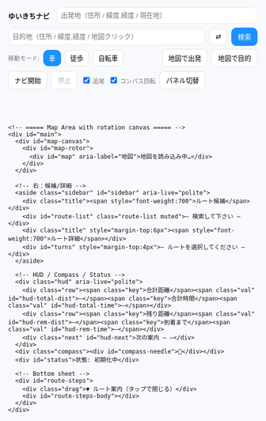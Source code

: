 <!doctype html>
<html lang="ja">
<head>
  <meta charset="utf-8" />
  <meta name="viewport" content="width=device-width,initial-scale=1,viewport-fit=cover" />
  <title>ゆいきちナビ — やばい超完全版</title>
  <link rel="stylesheet" href="https://unpkg.com/leaflet@1.9.4/dist/leaflet.css" />
  <style>
    :root{--accent:#1e90ff;--bg:#f7f9fc;--ink:#111;--card:#fff}
    html,body{height:100%;margin:0;font-family:system-ui,-apple-system,Segoe UI,Roboto,'Noto Sans JP',sans-serif;background:var(--bg);color:var(--ink)}
    #app{height:100%;display:flex;flex-direction:column}

    /* ===== Top Toolbar（地図の外に固定／スマホで折りたたみ可） ===== */
    header.toolbar{background:var(--card);box-shadow:0 1px 8px rgba(0,0,0,.06);padding:8px;z-index:1000}
    .bar{display:flex;gap:8px;align-items:center;flex-wrap:wrap}
    .brand{font-weight:800;margin-right:6px}
    .ipt{padding:8px;border:1px solid #e4e8ee;border-radius:10px;min-width:220px;flex:1 1 240px}
    .btn{padding:8px 12px;border:1px solid #dfe3ea;border-radius:10px;background:#fff;cursor:pointer}
    .btn.primary{background:var(--accent);border-color:var(--accent);color:#fff}
    .mode-btn{padding:6px 10px;border-radius:10px;border:1px solid #dfe3ea;background:#fff}
    .mode-btn.active{background:var(--accent);color:#fff;border-color:var(--accent)}
    .muted{font-size:12px;color:#777}
    .collapse-area{display:flex;gap:8px;align-items:center;flex-wrap:wrap}
    .collapse{display:none}

    /* ===== Map Area with rotation canvas ===== */
    #main{position:relative;flex:1;min-height:420px;overflow:hidden}
    /* 外側キャンバス（茶色タイル隠しの余白＆スケール） */
    #map-canvas{position:absolute;inset:-12%; /* 余白を広げて回転角で端が見えないように */
                 display:grid;place-items:center;will-change:transform}
    #map-rotor{width:120%;height:120%;transform-origin:center center;will-change:transform}
    #map{width:100%;height:100%}

    /* Sidebar / HUD / Compass */
    .sidebar{position:absolute;right:12px;top:12px;z-index:1400;background:#fff;padding:10px;border-radius:14px;box-shadow:0 12px 30px rgba(0,0,0,0.12);width:360px;max-height:72vh;overflow:auto}
    .sidebar.hidden{display:none}
    .sidebar .title{display:flex;justify-content:space-between;align-items:center;margin-bottom:6px}
    .route-item{padding:8px;border-radius:10px;border:1px solid #eee;margin-bottom:6px;cursor:pointer}
    .route-item.selected{background:var(--accent);color:#fff;border-color:var(--accent);font-weight:700}
    .turn-step{padding:6px;border-bottom:1px dashed #eee}

    .hud{position:absolute;left:12px;bottom:12px;z-index:1500;background:rgba(255,255,255,0.92);padding:6px 8px;border-radius:10px;box-shadow:0 8px 20px rgba(0,0,0,.12)}
    .hud .row{display:flex;gap:8px;align-items:baseline;flex-wrap:wrap}
    .hud .key{font-size:11px;color:#666}
    .hud .val{font-weight:700;font-size:12px}
    .hud .next{font-size:11px;color:#444;margin-top:2px}

    .compass{position:absolute;right:12px;bottom:12px;z-index:1500;background:rgba(255,255,255,0.95);padding:6px;border-radius:50%;width:40px;height:40px;display:grid;place-items:center;box-shadow:0 6px 18px rgba(0,0,0,0.12)}
    .compass > div{transform-origin:center center}
    #status{position:absolute;left:12px;top:12px;z-index:1500;background:rgba(255,255,255,0.95);padding:6px 8px;border-radius:10px;box-shadow:0 6px 18px rgba(0,0,0,0.12);font-size:12px}

    /* Bottom-sheet（手順一覧） */
    #route-steps{position:absolute;left:0;right:0;bottom:0;background:rgba(255,255,255,0.96);border-top:1px solid #eee;max-height:42%;overflow:auto;padding:10px;display:none;z-index:1401}
    #route-steps .drag{font-size:12px;color:#666;text-align:center;margin-bottom:4px}

    /* Leaflet zoom bigger on mobile */
    .leaflet-control-zoom{transform-origin:top left}

    @media(max-width:900px){
      .ipt{min-width:140px;flex:1 1 160px}
      .collapse{display:inline-flex}
      .collapse-area{display:none}
      .sidebar{width:min(92vw,420px);top:auto;bottom:12px;max-height:46vh}
      .leaflet-control-zoom{transform:scale(1.35)}
      #map-canvas{inset:-16%} /* さらに余白確保（回転時の端見せ防止） */
      #map-rotor{width:128%;height:128%}
    }
    @media(min-width:901px){
      .leaflet-control-zoom{transform:scale(1.15)}
    }

    /* 現在地マーカー（上向き固定。地図が回るので見かけは進行方向を示す） */
    .me-pin{width:22px;height:22px;border-radius:50%;background:#1e90ff;border:2px solid #fff;box-shadow:0 0 0 2px rgba(30,144,255,.25)}
  </style>
</head>
<body>
  <div id="app">
    <!-- ===== Toolbar ===== -->
    <header class="toolbar">
      <div class="bar">
        <div class="brand">ゆいきちナビ</div>
        <input id="from" class="ipt" placeholder="出発地（住所 / 緯度,経度 / 現在地）" />
        <input id="to" class="ipt" placeholder="目的地（住所 / 緯度,経度 / 地図クリック）" />
        <button id="swap" class="btn" title="入れ替え">⇄</button>
        <button id="search" class="btn primary">検索</button>
        <button id="toggle-more" class="btn collapse" aria-expanded="false">詳細 ▾</button>
      </div>
      <div id="more" class="bar collapse-area" style="margin-top:6px">
        <div class="muted">移動モード:</div>
        <button class="mode-btn active" data-mode="driving" id="m-driv">車</button>
        <button class="mode-btn" data-mode="foot" id="m-foot">徒歩</button>
        <button class="mode-btn" data-mode="bike" id="m-bike">自転車</button>
        <span style="flex:1"></span>
        <button id="set-from-map" class="btn">地図で出発</button>
        <button id="set-to-map" class="btn">地図で目的</button>
        <button id="start-nav" class="btn">ナビ開始</button>
        <button id="stop-nav" class="btn" disabled>停止</button>
        <label class="muted"><input type="checkbox" id="chk-follow" checked> 追尾</label>
        <label class="muted"><input type="checkbox" id="chk-rotate" checked> コンパス回転</label>
        <button id="toggle-sidebar" class="btn" title="右パネルの表示/非表示">パネル切替</button>
      </div>
    </header>

    <!-- ===== Map Area with rotation canvas ===== -->
    <div id="main">
      <div id="map-canvas">
        <div id="map-rotor">
          <div id="map" aria-label="地図">地図を読み込み中…</div>
        </div>
      </div>

      <!-- 右：候補/詳細 -->
      <aside class="sidebar" id="sidebar" aria-live="polite">
        <div class="title"><span style="font-weight:700">ルート候補</span></div>
        <div id="route-list" class="route-list muted">— 検索して下さい —</div>
        <div class="title" style="margin-top:6px"><span style="font-weight:700">ルート詳細</span></div>
        <div id="turns" style="margin-top:4px">— ルートを選択してください —</div>
      </aside>

      <!-- HUD / Compass / Status -->
      <div class="hud" aria-live="polite">
        <div class="row"><span class="key">合計距離</span><span class="val" id="hud-total-dist">—</span><span class="key">合計時間</span><span class="val" id="hud-total-time">—</span></div>
        <div class="row"><span class="key">残り距離</span><span class="val" id="hud-rem-dist">—</span><span class="key">到着まで</span><span class="val" id="hud-rem-time">—</span></div>
        <div class="next" id="hud-next">次の案内 — —</div>
      </div>
      <div class="compass"><div id="compass-needle">🧭</div></div>
      <div id="status">状態: 初期化中</div>

      <!-- Bottom sheet -->
      <div id="route-steps">
        <div class="drag">▼ ルート案内（タップで閉じる）</div>
        <div id="route-steps-body"></div>
      </div>
    </div>
  </div>

  <script src="https://unpkg.com/leaflet@1.9.4/dist/leaflet.js"></script>
  <script src="https://cdn.jsdelivr.net/npm/@turf/turf@6/turf.min.js"></script>
  <script>
  // ===== 再初期化防止 =====
  if (window._yabaiUltraInit) {
    console.warn('already initialized');
  } else {
    window._yabaiUltraInit = true;

    (function(){
      const S = {
        map:null, from:null, to:null,
        routes:[], routeLayers:[], progressLayer:null,
        selected:-1, nav:false, watchId:null,
        heading:0, lastHeadingTs:0, setMode:'driving',
        mapClickMode:null, follow:true, rotate:true, useDummy:false,
        lastRerouteTs:0, lastSnapIdx:0,
        // 回転管理
        targetBearing:0, renderBearing:0, rotating:false, rafId:0,
        lastSpokenStepIdx:-1
      };

      // ===== Elements
      const E = {
        from: qs('#from'), to: qs('#to'), swap: qs('#swap'), search: qs('#search'),
        modes: qsa('.mode-btn'), setFromMap: qs('#set-from-map'), setToMap: qs('#set-to-map'),
        routeList: qs('#route-list'), turns: qs('#turns'), status: qs('#status'),
        startNav: qs('#start-nav'), stopNav: qs('#stop-nav'),
        hudTotalDist: qs('#hud-total-dist'), hudTotalTime: qs('#hud-total-time'),
        hudRemDist: qs('#hud-rem-dist'), hudRemTime: qs('#hud-rem-time'), hudNext: qs('#hud-next'),
        chkFollow: qs('#chk-follow'), chkRotate: qs('#chk-rotate'),
        compass: qs('#compass-needle'), sidebar: qs('#sidebar'),
        stepsSheet: qs('#route-steps'), stepsBody: qs('#route-steps-body'),
        toggleMore: qs('#toggle-more'), more: qs('#more'), toggleSidebar: qs('#toggle-sidebar'),
        rotor: qs('#map-rotor')
      };

      // ===== Helpers
      function qs(s){return document.querySelector(s)}
      function qsa(s){return Array.from(document.querySelectorAll(s))}
      function setStatus(msg, err){E.status.textContent = '状態: '+msg; E.status.style.color = err?'red':'#111'; console.log('[nav]', msg)}
      function formatDist(m){return m>=1000? (m/1000).toFixed(2)+' km' : Math.round(m)+' m'}
      function formatDuration(sec){ if(sec==null) return '—'; const s=Math.round(sec); const h=Math.floor(s/3600); const m=Math.round((s%3600)/60); return h>0? `${h}時間${m}分` : `${m}分`}
      const SPEED_KMH = {foot:4.8, bike:16, driving:42}
      function etaSeconds(meters, mode){ const v=SPEED_KMH[mode]||42; return (meters/1000)/v*3600 }
      function norm360(d){ if(typeof d!=='number'||Number.isNaN(d)) return 0; return (d%360+360)%360 }
      function shortAngleDiff(a,b){ // a->b の最短差（-180..180）
        let d = norm360(b) - norm360(a);
        if (d > 180) d -= 360;
        if (d < -180) d += 360;
        return d;
      }

      function jpInstruction(step){
        if(!step||!step.maneuver) return '直進';
        const m=step.maneuver, type=m.type||'', mod=m.modifier||'', name=step.name?`（${step.name}）`:'';
        const round=`${m.exit? m.exit+' 番目の出口':''}`;
        const dir=({left:'左方向','slight left':'やや左方向','sharp left':'大きく左方向',right:'右方向','slight right':'やや右方向','sharp right':'大きく右方向',straight:'直進',uturn:'Uターン'})[mod]||'';
        let t='進む';
        switch(type){case'depart':t='出発';break;case'arrive':t='目的地に到着';break;case'turn':t=dir||'曲がる';break;case'new name':t='道なりに進む';break;case'merge':t='合流';break;case'on ramp':t='入口から進入';break;case'off ramp':t='出口で出る';break;case'roundabout':case'rotary':t=`環状交差点で${round||'目的の出口'}へ`;break;case'roundabout turn':t=`環状交差点で${dir}`;break;case'fork':t=`分岐で${dir}`;break;case'end of road':t=`突き当たりで${dir}`;break;case'continue':t='直進';break;case'use lane':t='車線に従う';break}
        return `${t}${name}`.trim()
      }

      // ===== Map init
      const map = L.map('map', {center:[35.681236,139.767125], zoom:5, zoomControl:true});
      L.tileLayer('https://{s}.tile.openstreetmap.org/{z}/{x}/{y}.png',{maxZoom:19, attribution:'© OpenStreetMap contributors'}).addTo(map);
      S.map = map;

      // 現在地マーカー（上向き固定）
      let curMarker=null;
      function setCurrentMarker(lat,lon){
        const html = `<div class="me-pin"></div>`;
        if(!curMarker){
          curMarker = L.marker([lat,lon],{title:'現在地', icon:L.divIcon({html, className:'', iconSize:[22,22]})}).addTo(map);
        }
        curMarker.setLatLng([lat,lon]);
      }

      // ジオコーディング等
      function parseLatLon(q){ if(!q) return null; const m=q.trim().match(/^(-?\d+(?:\.\d+)?)[,\s]+(-?\d+(?:\.\d+)?)/); if(m) return {lat:parseFloat(m[1]), lon:parseFloat(m[2]), display_name:`${parseFloat(m[1]).toFixed(5)}, ${parseFloat(m[2]).toFixed(5)}`}; return null }
      async function geocode(q){ const p=parseLatLon(q); if(p) return p; const url='https://nominatim.openstreetmap.org/search?format=json&limit=5&q='+encodeURIComponent(q); try{ const ctrl=new AbortController(); const t=setTimeout(()=>ctrl.abort(),8000); const res=await fetch(url,{signal:ctrl.signal, headers:{'Accept-Language':'ja'}}); clearTimeout(t); if(!res.ok) throw new Error('HTTP '+res.status); const j=await res.json(); if(j&&j.length>0) return {lat:+j[0].lat, lon:+j[0].lon, display_name:j[0].display_name}; return null }catch(e){ console.warn('geocode fail',e); return null } }
      async function fetchRoutes(from,to,mode){ const profile=mode==='driving'?'driving': mode==='foot'?'foot':'bicycle'; const url=`https://router.project-osrm.org/route/v1/${profile}/${from.lon},${from.lat};${to.lon},${to.lat}?overview=full&geometries=geojson&steps=true&alternatives=true`; try{ const ctrl=new AbortController(); const t=setTimeout(()=>ctrl.abort(),12000); const res=await fetch(url,{signal:ctrl.signal}); clearTimeout(t); if(!res.ok) throw new Error('HTTP '+res.status); const j=await res.json(); if(j && j.code==='Ok' && j.routes && j.routes.length>0) return j.routes; return null }catch(e){ console.warn('fetchRoutes fail',e); return null } }

      // ルート描画（曲がり角マーカーは出さない＝変な点なし）
      function clearRoutes(){
        S.routeLayers.forEach(l=>{try{map.removeLayer(l)}catch{}});
        S.routeLayers=[];
        if(S.progressLayer){ try{ map.removeLayer(S.progressLayer) }catch{} S.progressLayer=null }
        E.routeList.innerHTML=''; E.turns.innerHTML='';
        S.routes=[]; S.selected=-1;
        E.hudTotalDist.textContent='—'; E.hudTotalTime.textContent='—'; E.hudRemDist.textContent='—'; E.hudRemTime.textContent='—';
        qs('#route-steps').style.display='none'
      }

      function drawRoutes(routes){
        clearRoutes(); S.routes=routes;
        routes.forEach((r,i)=>{
          const coords=r.geometry.coordinates.map(c=>[c[1],c[0]]);
          const line=L.polyline(coords,{color:i===0?'#1e90ff':'#888',weight:i===0?7:5,opacity:i===0?0.95:0.45}).addTo(map);
          line.on('click',()=> selectRoute(i));
          line.bindTooltip(`候補 ${i+1}｜${(r.distance/1000).toFixed(2)} km｜${formatDuration(etaSeconds(r.distance,S.setMode))}`);
          S.routeLayers.push(line);

          const div=document.createElement('div');
          div.className='route-item'; if(i===0) div.classList.add('selected');
          div.textContent=`候補 ${i+1} — ${(r.distance/1000).toFixed(2)} km / ${formatDuration(etaSeconds(r.distance,S.setMode))}`;
          div.addEventListener('click',()=> selectRoute(i));
          E.routeList.appendChild(div);
        });
        S.selected=0; selectRoute(0);
      }

      function selectRoute(i){
        if(i<0||i>=S.routes.length) return; S.selected=i;
        S.routeLayers.forEach((l,idx)=>{ l.setStyle({color: idx===i? '#1e90ff':'#888', weight: idx===i?8:5, opacity: idx===i?0.98:0.4}); if(idx===i) l.bringToFront() });
        E.routeList.querySelectorAll('.route-item').forEach((n,idx)=> n.classList.toggle('selected', idx===i));
        const r=S.routes[i]; const steps=r.legs[0].steps; renderTurns(steps);
        const coords=r.geometry.coordinates.map(c=>[c[1],c[0]]); map.fitBounds(L.latLngBounds(coords),{padding:[50,50]});
        E.hudTotalDist.textContent=(r.distance/1000).toFixed(2)+' km';
        E.hudTotalTime.textContent=formatDuration(etaSeconds(r.distance,S.setMode));
        S.lastSnapIdx=0; S.lastSpokenStepIdx=-1;
        if(S.progressLayer){ try{map.removeLayer(S.progressLayer)}catch{} S.progressLayer=null }
      }

      function renderTurns(steps){
        E.turns.innerHTML='';
        if(!steps||!steps.length){ E.turns.textContent='ターンバイターンデータがありません'; return }
        const fr=document.createDocumentFragment();
        steps.forEach((s)=>{
          const node=document.createElement('div');
          node.className='turn-step';
          node.innerHTML=`<div><strong>${jpInstruction(s)}</strong></div><div class='muted'>距離: ${formatDist(s.distance)} ${s.name?'｜道路: '+s.name:''}</div>`;
          node.addEventListener('mouseenter',()=>{ if(!s.maneuver||!s.maneuver.location) return; const [lon,lat]=s.maneuver.location; L.popup({autoClose:true,closeButton:false,offset:[0,-10]}).setLatLng([lat,lon]).setContent(`<b>${jpInstruction(s)}</b><div class='muted'>${formatDist(s.distance)} ${s.name? '｜'+s.name:''}</div>`).openOn(map) });
          fr.appendChild(node)
        });
        E.turns.appendChild(fr);

        // bottom-sheet
        const listHtml = steps.map((s,idx)=>`<li data-idx="${idx}">${jpInstruction(s)} <span class='muted'>${formatDist(s.distance||0)}</span></li>`).join('');
        E.stepsBody.innerHTML = `<ol>${listHtml}</ol>`;
        E.stepsSheet.style.display='block';
        E.stepsBody.querySelectorAll('li').forEach(li=> li.addEventListener('click',()=>{ const s=steps[+li.dataset.idx]; if(s&&s.maneuver){ const [lon,lat]=s.maneuver.location; map.panTo([lat,lon]); L.popup().setLatLng([lat,lon]).setContent(`<b>${jpInstruction(s)}</b>`).openOn(map) } }))
      }

      // ===== 音声
      function speakJa(t){ if(!window.speechSynthesis) return; try{ const u=new SpeechSynthesisUtterance(t); u.lang='ja-JP'; window.speechSynthesis.cancel(); window.speechSynthesis.speak(u) }catch{} }

      // ===== コンパス（デバイス方位） → targetBearing に反映
      function initOrientation(){
        function scr(){ const a=(screen.orientation&&typeof screen.orientation.angle==='number')? screen.orientation.angle : (typeof window.orientation==='number'? window.orientation:0); return a||0 }
        function fromAlpha(alpha){ S.heading = norm360(360 - alpha + scr()); S.lastHeadingTs=Date.now() }
        function gen(e){
          const wh=(typeof e.webkitCompassHeading==='number'? e.webkitCompassHeading : null);
          if(wh!=null && !Number.isNaN(wh)){ S.heading=norm360(wh); S.lastHeadingTs=Date.now() }
          else if(typeof e.alpha==='number' && !Number.isNaN(e.alpha)){ fromAlpha(e.alpha) }
          // ナビ中のみ回転ターゲット更新
          if(s.nav && s.rotate){ s.targetBearing = s.heading + 180;
}

        if(window.DeviceOrientationEvent && typeof DeviceOrientationEvent.requestPermission==='function'){
          document.body.addEventListener('click', function once(){
            DeviceOrientationEvent.requestPermission().then(st=>{
              if(st==='granted'){
                window.addEventListener('deviceorientation', gen,{passive:true});
                window.addEventListener('deviceorientationabsolute', gen,{passive:true});
              }
            }).catch(()=>{});
            document.body.removeEventListener('click', once)
          }, {once:true});
        } else if(window.DeviceOrientationEvent){
          window.addEventListener('deviceorientationabsolute', gen,{passive:true});
          window.addEventListener('deviceorientation', gen,{passive:true});
        }
        window.addEventListener('orientationchange', ()=>{ S.lastHeadingTs=0 }, {passive:true})
      }
      initOrientation();

      // ===== 回転レンダリング（なめらか補間）
      function startRotor(){
        if(S.rafId) cancelAnimationFrame(S.rafId);
        S.rotating = true;
        const tick = ()=>{
          if(!S.rotating){ S.rafId = 0; return }
          // 目標角へスムージング（比例制御）
          const diff = shortAngleDiff(S.renderBearing, S.targetBearing);
          // 最大回転速度・減衰（大きいと速く追随）
          S.renderBearing = norm360(S.renderBearing + diff * 0.12); // 0.12係数で滑らかに
          // 適用
          E.rotor.style.transform = `rotate(${S.renderBearing}deg)`;
          // コンパス（逆回転で北を指す風に）
          E.compass.style.transform = `rotate(${S.renderBearing}deg)`;
          S.rafId = requestAnimationFrame(tick);
        };
        S.rafId = requestAnimationFrame(tick);
      }
      function stopRotor(){
        S.rotating = false;
        if(S.rafId){ cancelAnimationFrame(S.rafId); S.rafId=0 }
        S.targetBearing = 0; S.renderBearing = 0;
        E.rotor.style.transform = 'rotate(0deg)';
        E.compass.style.transform = 'none';
      }

      // ===== ダミー位置
      const DUMMY={lat:35.170915, lon:136.881537};
      function applyDummy(){ S.useDummy=true; setCurrentMarker(DUMMY.lat,DUMMY.lon); map.setView([DUMMY.lat,DUMMY.lon],16); setStatus('ダミー位置を使用中') }

      // ===== 現在地
      function getCurrentLocation(){ return new Promise((res,rej)=>{ if(!navigator.geolocation){ rej(new Error('この端末は位置情報に対応していません')); return } navigator.geolocation.getCurrentPosition(p=> res({lat:p.coords.latitude, lon:p.coords.longitude, display_name:'現在地'}), err=> rej(err), {enableHighAccuracy:true, timeout:12000}) }) }

      // ===== ナビ
      function offRouteThreshold(){ return S.setMode==='foot'?30: S.setMode==='bike'?50:100 }
      function rerouteCooldownMs(){ return 8000 }
      function updateProgressLayer(route, snapIdx){
        if(!route) return; const coords=route.geometry.coordinates;
        if(snapIdx<=0) return;
        const seg=coords.slice(0,Math.min(snapIdx+1,coords.length)).map(c=>[c[1],c[0]]);
        if(!S.progressLayer){ S.progressLayer=L.polyline(seg,{color:'#2ecc71',weight:8,opacity:.9}).addTo(map) } else { S.progressLayer.setLatLngs(seg) }
      }

      function startNavigation(){
        if(S.nav) return;
        if(!S.routes.length){ setStatus('先にルートを検索してください',true); return }
        S.nav=true; setStatus('ナビ開始'); E.startNav.disabled=true; E.stopNav.disabled=false;
        // 回転はナビ中のみ
        if(S.rotate){ startRotor() }

        if(!navigator.geolocation){ setStatus('位置情報非対応。ダミーを使用します',true); applyDummy(); return }
        try{
          S.watchId = navigator.geolocation.watchPosition(onNavPos, onNavErr,{enableHighAccuracy:true, maximumAge:1000, timeout:15000})
        }catch(e){ console.warn(e); applyDummy() }
      }
      function stopNavigation(){
        if(!S.nav) return;
        S.nav=false; setStatus('ナビ停止'); E.startNav.disabled=false; E.stopNav.disabled=true;
        try{ if(S.watchId!=null){ navigator.geolocation.clearWatch(S.watchId); S.watchId=null } }catch{}
        stopRotor();
      }
      function onNavErr(err){ console.warn('nav err',err); if(err&&err.code===1){ setStatus('位置情報が許可されていません',true) } }

      function onNavPos(pos){
        const lat=pos.coords.latitude, lon=pos.coords.longitude;
        setCurrentMarker(lat,lon);

        // 中央固定（パンせずセンタリング）
        if(S.follow){ const z=Math.max(15,map.getZoom()); map.setView([lat,lon], Math.min(17,z)) }

        // ナビ中の地図回転：方位が新鮮ならそれに追随、なければ移動ベクトル
        const now=Date.now(); const fresh=(now - S.lastHeadingTs) < 2500;
        if(S.nav && S.rotate){
          if(fresh){ S.targetBearing = S.heading }
          else if(S._prev){
            const dy=lat-S._prev.lat, dx=lon-S._prev.lon;
            if(Math.abs(dy)+Math.abs(dx) > 1e-6){
              const bearing = norm360(Math.atan2(dx,dy)*180/Math.PI);
              S.targetBearing = bearing;
            }
          }
        }
        S._prev={lat,lon};
        if(S.useDummy) return;

        // 進捗＆次案内＆残り
        const route=S.routes[S.selected]; if(!route) return;
        const line=turf.lineString(route.geometry.coordinates);
        const pt=turf.point([lon,lat]);
        const snapped=turf.nearestPointOnLine(line, pt, {units:'meters'});
        const distTo=snapped.properties.dist;
        const snapIdx=snapped.properties.index||0;
        if(snapIdx>S.lastSnapIdx){ S.lastSnapIdx=snapIdx; updateProgressLayer(route,snapIdx) }

        const steps=route.legs[0].steps||[];
        let chosen=null;
        for(let i=0;i<steps.length;i++){
          const st=steps[i]; const loc=st.maneuver&&st.maneuver.location; if(!loc) continue;
          const d=turf.distance(turf.point([lon,lat]), turf.point([loc[0],loc[1]]), {units:'meters'});
          if(d>5){ chosen={index:i, step:st, dist:d}; break }
        }
        if(!chosen && steps.length){ chosen={index:steps.length-1, step:steps[steps.length-1], dist:0} }
        if(chosen){
          const msg=`${formatDist(chosen.dist)} 先、${jpInstruction(chosen.step)}`;
          E.hudNext.textContent=`次の案内 — ${msg}`;
          // 近づいたら一度だけ読み上げ
          if(chosen.dist < 60 && S.lastSpokenStepIdx !== chosen.index){
            speakJa(msg); S.lastSpokenStepIdx = chosen.index;
          }
        }

        const totalDist=route.distance; const totalDur=etaSeconds(route.distance,S.setMode);
        const remLine=turf.lineString(route.geometry.coordinates.slice(snapIdx));
        const remKm=turf.length(remLine,{units:'kilometers'});
        const remM=Math.max(0,Math.round(remKm*1000));
        const remSec = totalDist>0 ? (totalDur*(remM/totalDist)) : 0;
        E.hudRemDist.textContent=formatDist(remM); E.hudRemTime.textContent=formatDuration(remSec);

        // 自動リルート
        const nowMs=Date.now();
        if(distTo>offRouteThreshold() && (nowMs-S.lastRerouteTs)>rerouteCooldownMs()){
          S.lastRerouteTs=nowMs;
          setStatus(`コース外（${Math.round(distTo)}m）。再検索…`);
          const cur={lat,lon}; const dest=S.to;
          if(dest){
            fetchRoutes(cur,dest,S.setMode).then(rs=>{
              if(rs&&rs.length){ drawRoutes(rs); setStatus('自動リルート完了'); if(S.follow) map.setView([lat,lon],16) }
              else { setStatus('リルート失敗',true) }
            })
          }
        }
      }

      // ===== 入力ヘルパ
      async function resolveFromInput(){ const v=(E.from.value||'').trim(); if(!v || v==='現在地' || v==='いま' || v.toLowerCase()==='current'){ return await getCurrentLocation() } const g=await geocode(v); if(!g) throw new Error('出発地が見つかりません'); return g }
      async function resolveToInput(){ const v=(E.to.value||'').trim(); const g=parseLatLon(v) || (v? await geocode(v):null); if(!g) throw new Error('目的地が見つかりません'); return g }

      // ===== UI 配線
      E.swap.addEventListener('click',()=>{ const a=E.from.value; E.from.value=E.to.value; E.to.value=a; const af=S.from; S.from=S.to; S.to=af })
      E.modes.forEach(b=> b.addEventListener('click', async ()=>{ E.modes.forEach(x=>x.classList.remove('active')); b.classList.add('active'); S.setMode=b.dataset.mode; if(S.from&&S.to){ setStatus('モード変更: 再検索…'); const routes=await fetchRoutes(S.from,S.to,S.setMode); if(routes){ drawRoutes(routes); setStatus('モード変更を反映しました') } else { setStatus('モード変更の反映に失敗',true) } } }))
      E.setFromMap.addEventListener('click',()=>{ S.mapClickMode='from'; setStatus('地図をタップして出発地を選んでください') })
      E.setToMap.addEventListener('click',()=>{ S.mapClickMode='to'; setStatus('地図をタップして目的地を選んでください') })
      map.on('click',(e)=>{ if(S.mapClickMode==='from'){ S.from={lat:e.latlng.lat, lon:e.latlng.lng, display_name:`${e.latlng.lat.toFixed(5)}, ${e.latlng.lng.toFixed(5)}`}; E.from.value=S.from.display_name; S.mapClickMode=null; setStatus('出発地を設定しました') } else if(S.mapClickMode==='to'){ S.to={lat:e.latlng.lat, lon:e.latlng.lng, display_name:`${e.latlng.lat.toFixed(5)}, ${e.latlng.lng.toFixed(5)}`}; E.to.value=S.to.display_name; S.mapClickMode=null; setStatus('目的地を設定しました') } })

      E.search.addEventListener('click', async ()=>{
        try{
          setStatus('出発地を解決中...'); const f=await resolveFromInput(); S.from=f;
          setStatus('目的地を解決中...'); const t=await resolveToInput(); S.to=t;
          setStatus('ルート検索中...'); const rs=await fetchRoutes(f,t,S.setMode);
          if(!rs){ setStatus('ルート検索に失敗しました（外部API制限の可能性）', true); return }
          drawRoutes(rs); setStatus('ルート候補を表示しました')
        }catch(e){ setStatus(e.message||'検索に失敗しました', true) }
      })
      E.startNav.addEventListener('click', startNavigation)
      E.stopNav.addEventListener('click', stopNavigation)
      E.chkFollow.addEventListener('change',()=>{ S.follow=E.chkFollow.checked })
      E.chkRotate.addEventListener('change',()=>{ S.rotate=E.chkRotate.checked; if(!S.rotate){ stopRotor() } else if(S.nav){ startRotor() } })
      ;[E.from,E.to].forEach(i=> i.addEventListener('keydown',e=>{ if(e.key==='Enter') E.search.click() }))

      // Sidebar / more トグル
      E.toggleSidebar.addEventListener('click',()=>{ E.sidebar.classList.toggle('hidden') })
      E.toggleMore.addEventListener('click',()=>{ const open = E.more.style.display!=='none' && getComputedStyle(E.more).display!=='none'; if(open){ E.more.style.display='none'; E.toggleMore.setAttribute('aria-expanded','false'); E.toggleMore.textContent='詳細 ▸' } else { E.more.style.display='flex'; E.toggleMore.setAttribute('aria-expanded','true'); E.toggleMore.textContent='詳細 ▾' } })
      qs('#route-steps').addEventListener('click',()=>{ const s=qs('#route-steps'); s.style.display = (s.style.display==='none'?'block':'none') })

      setStatus('初期化完了 — 出発地と目的地を入力して検索してください');

      // ===== Mini self tests（前作のテスト維持＋追加） =====
      ;(function(){
        function eq(name,a,b){ if(a!==b){ console.error('TEST FAIL',name,a,b) } else { console.log('TEST OK',name) } }
        eq('formatDist_500', formatDist(500), '500 m');
        eq('formatDist_1500', formatDist(1500), '1.50 km');
        eq('formatDuration_59m', formatDuration(59*60), '59分');
        eq('formatDuration_2h5m', formatDuration(2*3600+5*60), '2時間5分');
        const d=10000; const f=Math.round(etaSeconds(d,'foot')/60), b=Math.round(etaSeconds(d,'bike')/60), c=Math.round(etaSeconds(d,'driving')/60);
        if(!(f>b && b>c)) console.error('TEST FAIL eta order'); else console.log('TEST OK eta order');
        // 角度系テスト
        const n = norm360(-45); eq('norm360_-45', n, 315);
        const sd1 = shortAngleDiff(350, 10); // +20
        const sd2 = shortAngleDiff(10, 350); // -20
        if(!(sd1===20 && sd2===-20)) console.error('TEST FAIL shortAngleDiff'); else console.log('TEST OK shortAngleDiff');
      })();

      // export
      window._yuikichiYABAI = { state:S }
    })();
  }
  </script>
</body>
</html>
